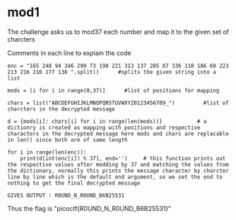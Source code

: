 # mod1
The challenge asks us to mod37 each number and map it to the given set of charcters


Comments in each line to explain the code

```
enc = "165 248 94 346 299 73 198 221 313 137 205 87 336 110 186 69 223 213 216 216 177 138 ".split()      #splits the given string into a list

mods = [i for i in range(0,37)]      #list of positions for mapping

chars = list("ABCDEFGHIJKLMNOPQRSTUVWXYZ0123456789_")         #list of charcters in the decrypted message

d = {mods[i]: chars[i] for i in range(len(mods))}           # a dictionry is created as mapping with positions and respective characters in the decrypted message here mods and chars are replacable in len() since both are of same length

for i in range(len(enc)):
    print(d[int(enc[i]) % 37], end='')     # this function prints out the respective values after modding by 37 and matching the values from the dictionary, normally this prints the message character by charcter line by line which is the default end argument, so we set the end to nothing to get the final decrypted message

GIVES OUTPUT : R0UND_N_R0UND_B6B25531 
```

Thus the flag is "picoctf{R0UND_N_R0UND_B6B25531}"
